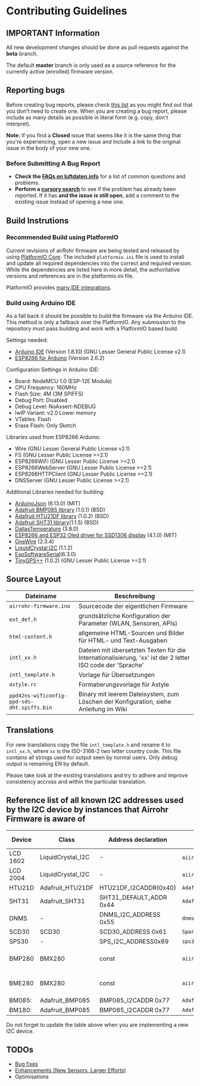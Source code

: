# Contributing Guidelines


## IMPORTANT Information

All new development changes should be done as pull requests against the **beta** branch.

The default **master** branch is only used as a source reference for the
currently active (enrolled) firmware version.


## Reporting bugs

Before creating bug reports, please check [this list](#before-submitting-a-bug-report) as you might find out that you don't need to create one. When you are creating a bug report, please include as many details as possible in literal form (e.g. copy, don't interpret).

**Note:** If you find a **Closed** issue that seems like it is the same thing that you're experiencing, open a new issue and include a link to the original issue in the body of your new one.


### Before Submitting A Bug Report

* **Check the [FAQs on luftdaten.info](https://luftdaten.info/faq/)** for a list of common questions and problems.
* **Perform a [cursory search](https://github.com/search?utf8=%E2%9C%93&q=+is%3Aissue+user%3Aopendata-stuttgart+repo%3Asensors-software&type=)** to see if the problem has already been reported. If it has **and the issue is still open**, add a comment to the existing issue instead of opening a new one.


## Build Instrutions

### Recommended Build using PlatformIO

Current revisions of airRohr firmware are being tested and released by using
[PlatformIO Core](https://platformio.org/install/cli). The included `platformio.ini`
file is used to install and update all required dependencies into the correct
and required version. While the dependencies are listed here in more detail, the
authoritative versions and references are in the platformio.ini file.

PlatformIO provides [many IDE integrations](https://platformio.org/install/integration). 


### Build using Arduino IDE

As a fall back it should be possible to build the firmware via the Arduino IDE. This
method is only a fallback over the PlatformIO. Any submission to the repository
must pass building and work with a PlatformIO based build.

Settings needed:
* [Arduino IDE](https://www.arduino.cc/en/Main/Software)  (Version 1.8.10) (GNU Lesser General Public License v2.1)
* [ESP8266 für Arduino](http://arduino.esp8266.com/stable/package_esp8266com_index.json) (Version 2.6.2)

Configuration Settings in Arduino IDE:
* Board: NodeMCU 1.0 (ESP-12E Module)
* CPU Frequency: 160MHz
* Flash Size: 4M (3M SPIFFS)
* Debug Port: Disabled
* Debug Level: NoAssert-NDEBUG
* lwIP Variant: v2.0 Lower memory
* VTables. Flash
* Erase Flash: Only Sketch

Libraries used from ESP8266 Arduino:
* Wire (GNU Lesser General Public License v2.1)
* FS (GNU Lesser Public License >=2.1)
* ESP8266WiFi (GNU Lesser Public License >=2.1)
* ESP8266WebServer (GNU Lesser Public License >=2.1)
* ESP8266HTTPClient (GNU Lesser Public License >=2.1)
* DNSServer (GNU Lesser Public License >=2.1)

Additional Libraries needed for building:
* [ArduinoJson](https://github.com/bblanchon/ArduinoJson) (6.13.0) (MIT)
* [Adafruit BMP085 library](https://github.com/adafruit/Adafruit-BMP085-Library) (1.0.1) (BSD)
* [Adafruit HTU21DF library](https://github.com/adafruit/Adafruit_HTU21DF_Library) (1.0.2) (BSD)
* [Adafruit SHT31 library](https://github.com/adafruit/Adafruit_SHT31)(1.1.5) (BSD)
* [DallasTemperature](https://github.com/milesburton/Arduino-Temperature-Control-Library) (3.8.0)
* [ESP8266 and ESP32 Oled driver for SSD1306 display](https://github.com/squix78/esp8266-oled-ssd1306) (4.1.0) (MIT)
* [OneWire](https://www.pjrc.com/teensy/td_libs_OneWire.html) (2.3.4)
* [LiquidCrystal I2C](https://github.com/marcoschwartz/LiquidCrystal_I2C) (1.1.2)
* [EspSoftwareSerial](https://github.com/plerup/espsoftwareserial)(6.3.0)
* [TinyGPS++](http://arduiniana.org/libraries/tinygpsplus/) (1.0.2) (GNU Lesser Public License >=2.1)


## Source Layout

| Dateiname                                 | Beschreibung                                                                                               |
| ----------------------------------------- | ---------------------------------------------------------------------------------------------------------- |
| `airrohr-firmware.ino`                      | Sourcecode der eigentlichen Firmware                                                                       |
| `ext_def.h`                                 | grundsätzliche Konfiguration der Parameter (WLAN, Sensoren, APIs)                                          |
| `html-content.h`                            | allgemeine HTML-Sourcen und Bilder für HTML- und Text-Ausgaben                                             |
| `intl_xx.h`                                 | Dateien mit übersetzten Texten für die Internationalisierung, 'xx' ist der 2 letter ISO code der 'Sprache' |
| `intl_template.h`                           | Vorlage für Übersetzungen                                                                                  |
| `astyle.rc`                                 | Formatierungsvorlage für Astyle                                                                            |
| `ppd42ns-wificonfig-ppd-sds-dht.spiffs.bin` | Binary mit leerem Dateisystem, zum Löschen der Konfiguration, siehe Anleitung im Wiki                      |


## Translations

For new translations copy the file `intl_template.h` and rename it to `intl_xx.h`, where `xx` is the ISO-3166-2 two letter country code. This file contains all strings used for
output seen by normal users. Only debug output is remaining EN by default.

Please take look at the existing translations and try to adhere and improve
consistency accross and within the particular translation.


## Reference list of all known I2C addresses used by the I2C device by instances that **Airrohr Firmware** is aware of


| Device        | Class              | Address declaration          | Declaration location              | I2C address(es)                      |
| --------------| ------------------ | -----------------------------| --------------------------------- | ------------------------------------ |
| LCD 1602      | LiquidCrystal_I2C  | -                            | `aiirohr-firmware.ino` row 4024   | 0x27 or 0x3F                         |
| LCD 2004      | LiquidCrystal_I2C  | -                            | `aiirohr-firmware.ino` row 4033   | 0x27 or 0x3F                         |
| HTU21D        | Adafruit_HTU21DF   | HTU21DF_I2CADDR(0x40)        | `Adafruit_HTU21DF.h`     		    | 0x40                                 |
| SHT31         | Adafruit_SHT31     | SHT31_DEFAULT_ADDR 0x44      | `Adafruit_STH31.h`                | 0x44                                 |
| DNMS          | -                  | DNMS_I2C_ADDRESS 0x55        | `dnms_i2c.h`                      | 0x55                                 |
| SCD30         | SCD30              | SCD30_ADDRESS 0x61           | `SparkFun_SCD30_Arduino_Library.h`| 0x61                                 |
| SPS30         | -                  | SPS_I2C_ADDRESS0x69          | `sps30_i2c.h`                     | 0x69                                 |
| BMP280        | BMX280             | const                        | `aiirohr-firmware.ino`            | 0x77 (default) or 0x76               |
| BME280        | BMX280             | const                        | `aiirohr-firmware.ino`            | 0x77 (default) or 0x76               |
| BM085:        | Adafruit_BMP085    | BMP085_I2CADDR 0x77          | `Adafruit_BM085.h`                | 0x77                                 |
| BM180:        | Adafruit_BMP085    | BMP085_I2CADDR 0x77          | `Adafruit_BM085.h`                | 0x77                                 |

Do not forget to update the table above when you are implementing a new I2C device.

## TODOs

* [Bug fixes](https://github.com/opendata-stuttgart/sensors-software/issues?q=is%3Aopen+label%3Abug+sort%3Aupdated-desc)
* [Enhancements (New Sensors, Larger Efforts)](https://github.com/opendata-stuttgart/sensors-software/issues?q=is%3Aopen+label%3Aenhancement+sort%3Aupdated-desc)
* Optimisations
